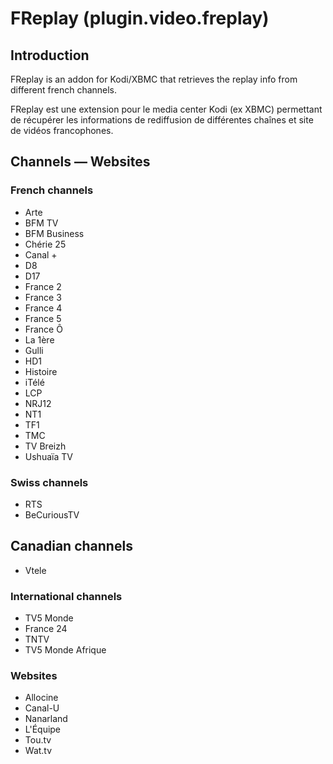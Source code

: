 # FReplay (plugin.video.freplay)

## Introduction
FReplay is an addon for Kodi/XBMC that retrieves the replay info from different french channels.

FReplay est une extension pour le media center Kodi (ex XBMC) permettant de récupérer les informations de rediffusion de différentes chaînes et site de vidéos francophones.

## Channels — Websites

### French channels
- Arte
- BFM TV
- BFM Business
- Chérie 25
- Canal +
- D8
- D17
- France 2
- France 3
- France 4
- France 5
- France Ô
- La 1ère
- Gulli
- HD1
- Histoire
- iTélé
- LCP
- NRJ12
- NT1
- TF1
- TMC
- TV Breizh
- Ushuaïa TV

### Swiss channels
- RTS
- BeCuriousTV


## Canadian channels
- Vtele

### International channels
- TV5 Monde
- France 24
- TNTV
- TV5 Monde Afrique

### Websites
- Allocine
- Canal-U
- Nanarland
- L'Équipe
- Tou.tv
- Wat.tv
